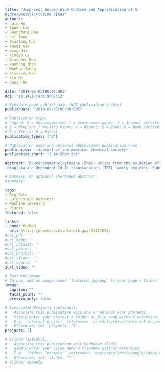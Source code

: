 ```yaml
---
title: "Jump-seq: Genome-Wide Capture and Amplification of 5-
Hydroxymethylcytosine Sites"
authors:
- Lulu Hu
- Yuwen Liu
- Shengtong Han
- Lei Yang
- Xiaolong Cui
- Yawei Gao
- Qing Dai
- Xingyu Lu
- Xiaochen Kou
- Yanhong Zhao
- Wenhui Sheng
- Shaorong Gao
- Xin He
- Chuan He

date: "2019-06-05T00:00:00Z"
doi: "10.1021/jacs.9b02512"

# Schedule page publish date (NOT publication's date).
publishDate: "2019-06-05T00:00:00Z"

# Publication type.
# Legend: 0 = Uncategorized; 1 = Conference paper; 2 = Journal article;
# 3 = Preprint / Working Paper; 4 = Report; 5 = Book; 6 = Book section;
# 7 = Thesis; 8 = Patent
publication_types: ["2"]

# Publication name and optional abbreviated publication name.
publication: "*Journal of the American Chemical Society*"
publication_short: "J Am Chem Soc"

abstract: "5-Hydroxymethylcytosine (5hmC) arises from the oxidation of 5-methylcytosine (5mC) by Fe2+ and 2
-oxoglutarate-dependent 10–11 translocation (TET) family proteins. Substantial levels of 5hmC accumulate in many mammalian tissues, especially in neurons and embryonic stem cells, suggesting a potential active role for 5hmC in epigenetic regulation beyond being simply an intermediate of active DNA demethylation. 5mC and 5hmC undergo dynamic changes during embryogenesis, neurogenesis, hematopoietic development, and oncogenesis. While methods have been developed to map 5hmC, more efficient approaches to detect 5hmC at base resolution are stillhighly desirable. Herein, we present a new method, Jump-seq, to capture and amplify 5hmC in genomic DNA. The principle of this method is to label 5hmC by the 6- N3-glucose moiety and connect a hairpin DNA oligonucleotide carrying an alkyne group to the azide-modified 5hmC via Huisgen cycloaddition (click) chemistry. Primer extension starts from the hairpin motif to the modified 5hmC site and then continues to "land" on genomic DNA. 5hmC sites are inferred from genomic DNA sequences immediately spanning the 5-prime junction. This technology was validated, and its utility in 5hmC identification was confirmed. "

# Summary. An optional shortened abstract.
#summary: 

tags:
- Big Data
- Large-Scale Datasets
- Machine Learning
- Plants
featured: false

links:
- name: PubMed
  url: https://pubmed.ncbi.nlm.nih.gov/31117646/
#url_pdf: ''
#url_code: ''
#url_dataset: ''
#url_poster: ''
#url_project: ''
#url_slides: ''
#url_source: ''
3url_video: ''

# Featured image
# To use, add an image named `featured.jpg/png` to your page's folder. 
image:
  caption: ""
  focal_point: ""
  preview_only: false

# Associated Projects (optional).
#   Associate this publication with one or more of your projects.
#   Simply enter your project's folder or file name without extension.
#   E.g. `internal-project` references `content/project/internal-project/index.md`.
#   Otherwise, set `projects: []`.
projects: []

# Slides (optional).
#   Associate this publication with Markdown slides.
#   Simply enter your slide deck's filename without extension.
#   E.g. `slides: "example"` references `content/slides/example/index.md`.
#   Otherwise, set `slides: ""`.
# slides: example
---
```


